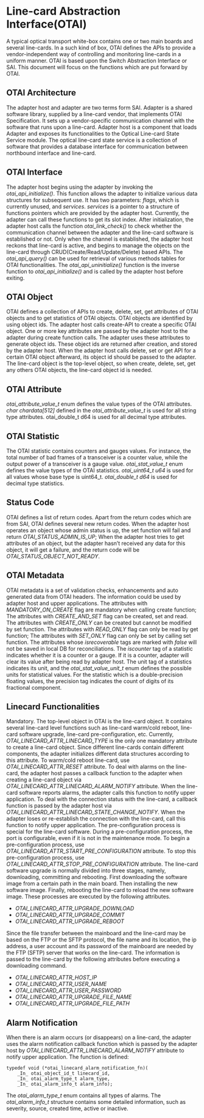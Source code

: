 # Line-card Abstraction Interface(OTAI)


A typical optical transport white-box contains one or two main boards and several line-cards.
In a such kind of box, OTAI defines the APIs to provide a vendor-independent way of controlling and monitoring line-cards in a uniform manner.
OTAI is based upon the Switch Abstraction Interface or SAI. This document will focus on the functions which are put forward by OTAI.

## OTAI Architecture


The adapter host and adapter are two terms form SAI. 
Adapter is a shared software library, supplied by a line-card vendor, that implements OTAI Specification. It sets up a vendor-specific communication channel with the software that runs upon a line-card. 
Adapter host is a component that loads Adapter and exposes its functionalities to the Optical Line-card State Service module.
The optical line-card state service is a collection of software that provides a database interface for communication between northbound interface and line-card.

## OTAI Interface
The adapter host begins using the adapter by invoking the _otai_api_initialize()_. This function allows the adapter to initialize various data structures for subsequent use. It has two parameters: _flags_, which is currently unused, and _services_. _services_ is a pointer to a structure of functions pointers which are provided by the adapter host. Currently, the adapter can call these functions to get its slot index. 
After initialization, the adapter host calls the function _otai_link_check()_ to check whether the communication channel between the adapter and the line-card software is established or not. Only when the channel is established, the adapter host reckons that line-card is active, and begins to manage the objects on the line-card through CRUD(Create/Read/Update/Delete) based APIs.
The _otai_api_query()_ can be used for retrieval of various methods tables for OTAI functionalities.
The _otai_api_uninitialize()_ function is the inverse function to _otai_api_initialize()_ and is called by the adapter host before exiting.
## OTAI Object
OTAI defines a collection of APIs to create, delete, set, get attributes of OTAI objects and to get statistics of OTAI objects.
OTAI objects are identified by using object ids. The adapter host calls create-API to create a specific OTAI object. One or more key attributes are passed by the adapter host to the adapter during create function calls. The adapter uses these attributes to generate object ids. These object ids are returned after creation, and stored by the adapter host. When the adapter host calls delete, set or get API for a certain OTAI object afterward, its object id should be passed to the adapter.
The line-card object is the top-level object, so when create, delete, set, get any others OTAI objects, the line-card object id is needed.
## OTAI Attribute
_otai_attribute_value_t_ enum defines the value types of the OTAI attributes. _char chardata[512]_ defined in the _otai_attribute_value_t_ is used for all string type attributes. otai_double_t d64 is used for all decimal type attributes.
## OTAI Statistic
The OTAI statistic contains counters and gauges values. For instance, the total number of bad frames of a transceiver is a counter value, while the output power of a transceiver is a gauge value. _otai_stat_value_t_ enum defines the value types of the OTAI statistics. _otai_uint64_t u64_ is used for all values whose base type is uint64_t. _otai_double_t d64_ is used for decimal type statistics.
## Status Code
OTAI defines a list of return codes. Apart from the return codes which are from SAI, OTAI defines several new return codes. When the adapter host operates an object whose admin status is up, the set function will fail and return _OTAI_STATUS_ADMIN_IS_UP_; When the adapter host tries to get attributes of an object, but the adapter hasn’t received any data for this object, it will get a failure, and the return code will be _OTAI_STATUS_OBJECT_NOT_READY_.
## OTAI Metadata
OTAI metadata is a set of validation checks, enhancements and auto generated data from OTAI headers. The information could be used by adapter host and upper applications. 
The attributes with _MANDATORY_ON_CREATE_ flag are mandatory when calling create function; The attributes with _CREATE_AND_SET_ flag can be created, set and read. The attributes with _CREATE_ONLY_ can be created but cannot be modified by set function. The attributes with _READ_ONLY_ flag can only be read by get function; The attributes with _SET_ONLY_ flag can only be set by calling set function.
The attributes whose _isrecoverable_ tags are marked with _false_ will not be saved in local DB for reconciliations.
The _iscounter_ tag of a statistic indicates whether it is a counter or a gauge. If it is a counter, adapter will clear its value after being read by adapter host.
The unit tag of a statistics indicates its unit, and the _otai_stat_value_unit_t_ enum defines the possible units for statistical values.
For the statistic which is a double-precision floating values, the precision tag indicates the count of digits of its fractional component.
## Linecard Functionalities
Mandatory. The top-level object in OTAI is the line-card object. It contains several line-card level functions such as line-card warm/cold reboot, line-card software upgrade, line-card pre-configuration, etc.
Currently, _OTAI_LINECARD_ATTR_LINECARD_TYPE_ is the only one mandatory attribute to create a line-card object. Since different line-cards contain different components, the adapter initializes different data structures according to this attribute.
To warm/cold reboot line-card, use _OTAI_LINECARD_ATTR_RESET_ attribute.
To deal with alarms on the line-card, the adapter host passes a callback function to the adapter when creating a line-card object via _OTAI_LINECARD_ATTR_LINECARD_ALARM_NOTIFY_ attribute. When the line-card software reports alarms, the adapter calls this function to notify upper application.
To deal with the connection status with the line-card, a callback function is passed by the adapter host via _OTAI_LINECARD_ATTR_LINECARD_STATE_CHANGE_NOTIFY_. When the adapter loses or re-establish the connection with the line-card, call this function to notify upper application.
The pre-configuration process is special for the line-card software. During a pre-configuration process, the port is configurable, even if it is not in the maintenance mode. To begin a pre-configuration process, use _OTAI_LINECARD_ATTR_START_PRE_CONFIGURATION_ attribute. To stop this pre-configuration process, use _OTAI_LINECARD_ATTR_STOP_PRE_CONFIGURATION_ attribute.
The line-card software upgrade is normally divided into three stages, namely, downloading, committing and rebooting. First downloading the software image from a certain path in the main board. Then installing the new software image. Finally, rebooting the line-card to reload the new software image. These processes are executed by the following attributes.

-  _OTAI_LINECARD_ATTR_UPGRADE_DOWNLOAD_
- _OTAI_LINECARD_ATTR_UPGRADE_COMMIT_
- _OTAI_LINECARD_ATTR_UPGRADE_REBOOT_

Since the file transfer between the mainboard and the line-card may be based on the FTP or the SFTP protocol, the file name and its location, the ip address, a user account and its password of the mainboard are needed by the FTP (SFTP) server that works on the line-card. The information is passed to the line-card by the following attributes before executing a downloading command.

- _OTAI_LINECARD_ATTR_HOST_IP_
- _OTAI_LINECARD_ATTR_USER_NAME_
- _OTAI_LINECARD_ATTR_USER_PASSWORD_
- _OTAI_LINECARD_ATTR_UPGRADE_FILE_NAME_
- _OTAI_LINECARD_ATTR_UPGRADE_FILE_PATH_
## Alarm Notification
When there is an alarm occurs (or disappears) on a line-card, the adapter uses
the alarm notification callback function which is passed by the adapter host by _OTAI_LINECARD_ATTR_LINECARD_ALARM_NOTIFY_ attribute to notify upper application. The function is defined:
```
typedef void (*otai_linecard_alarm_notification_fn)(
    _In_ otai_object_id_t linecard_id,
    _In_ otai_alarm_type_t alarm_type,
    _In_ otai_alarm_info_t alarm_info);
```
The _otai_alarm_type_t_ enum contains all types of alarms. The _otai_alarm_info_t_ structure contains some detailed information, such as severity, source, created time, active or inactive.
